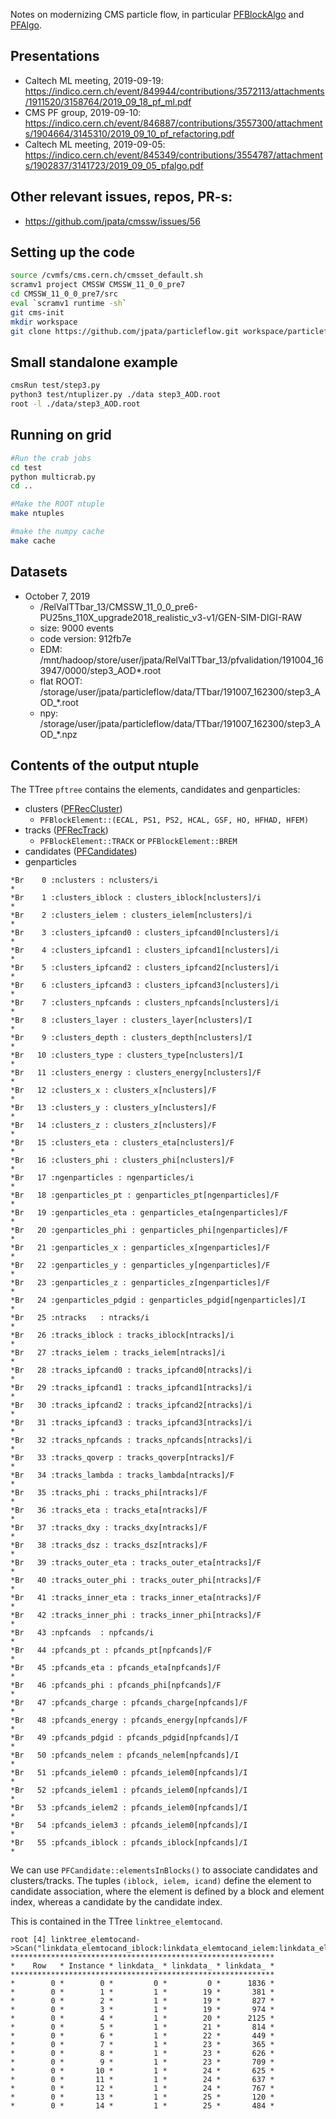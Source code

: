 Notes on modernizing CMS particle flow, in particular [PFBlockAlgo](https://github.com/cms-sw/cmssw/blob/master/RecoParticleFlow/PFProducer/src/PFBlockAlgo.cc) and [PFAlgo](https://github.com/cms-sw/cmssw/blob/master/RecoParticleFlow/PFProducer/src/PFAlgo.cc).

## Presentations

- Caltech ML meeting, 2019-09-19: https://indico.cern.ch/event/849944/contributions/3572113/attachments/1911520/3158764/2019_09_18_pf_ml.pdf
- CMS PF group, 2019-09-10: https://indico.cern.ch/event/846887/contributions/3557300/attachments/1904664/3145310/2019_09_10_pf_refactoring.pdf
- Caltech ML meeting, 2019-09-05: https://indico.cern.ch/event/845349/contributions/3554787/attachments/1902837/3141723/2019_09_05_pfalgo.pdf

## Other relevant issues, repos, PR-s:

- https://github.com/jpata/cmssw/issues/56

## Setting up the code
```bash
source /cvmfs/cms.cern.ch/cmsset_default.sh
scramv1 project CMSSW CMSSW_11_0_0_pre7
cd CMSSW_11_0_0_pre7/src
eval `scramv1 runtime -sh`
git cms-init
mkdir workspace
git clone https://github.com/jpata/particleflow.git workspace/particleflow 

```

## Small standalone example
```bash
cmsRun test/step3.py
python3 test/ntuplizer.py ./data step3_AOD.root
root -l ./data/step3_AOD.root
```

## Running on grid
```bash
#Run the crab jobs
cd test
python multicrab.py
cd ..

#Make the ROOT ntuple
make ntuples

#make the numpy cache
make cache
```

## Datasets

- October 7, 2019
  - /RelValTTbar_13/CMSSW_11_0_0_pre6-PU25ns_110X_upgrade2018_realistic_v3-v1/GEN-SIM-DIGI-RAW
  - size: 9000 events
  - code version: 912fb7e 
  - EDM: /mnt/hadoop/store/user/jpata/RelValTTbar_13/pfvalidation/191004_163947/0000/step3_AOD*.root
  - flat ROOT: /storage/user/jpata/particleflow/data/TTbar/191007_162300/step3_AOD_*.root
  - npy: /storage/user/jpata/particleflow/data/TTbar/191007_162300/step3_AOD_*.npz 

## Contents of the output ntuple

The TTree `pftree` contains the elements, candidates and genparticles:
- clusters ([PFRecCluster](https://github.com/cms-sw/cmssw/blob/master/DataFormats/ParticleFlowReco/interface/PFCluster.h))
  - `PFBlockElement::(ECAL, PS1, PS2, HCAL, GSF, HO, HFHAD, HFEM)`           
- tracks ([PFRecTrack](https://github.com/cms-sw/cmssw/blob/master/DataFormats/ParticleFlowReco/interface/PFRecTrack.h))
  - `PFBlockElement::TRACK` or `PFBlockElement::BREM`
- candidates ([PFCandidates](https://github.com/cms-sw/cmssw/blob/master/DataFormats/ParticleFlowCandidate/interface/PFCandidate.h))
- genparticles

```
*Br    0 :nclusters : nclusters/i                                            *
*Br    1 :clusters_iblock : clusters_iblock[nclusters]/i                     *
*Br    2 :clusters_ielem : clusters_ielem[nclusters]/i                       *
*Br    3 :clusters_ipfcand0 : clusters_ipfcand0[nclusters]/i                 *
*Br    4 :clusters_ipfcand1 : clusters_ipfcand1[nclusters]/i                 *
*Br    5 :clusters_ipfcand2 : clusters_ipfcand2[nclusters]/i                 *
*Br    6 :clusters_ipfcand3 : clusters_ipfcand3[nclusters]/i                 *
*Br    7 :clusters_npfcands : clusters_npfcands[nclusters]/i                 *
*Br    8 :clusters_layer : clusters_layer[nclusters]/I                       *
*Br    9 :clusters_depth : clusters_depth[nclusters]/I                       *
*Br   10 :clusters_type : clusters_type[nclusters]/I                         *
*Br   11 :clusters_energy : clusters_energy[nclusters]/F                     *
*Br   12 :clusters_x : clusters_x[nclusters]/F                               *
*Br   13 :clusters_y : clusters_y[nclusters]/F                               *
*Br   14 :clusters_z : clusters_z[nclusters]/F                               *
*Br   15 :clusters_eta : clusters_eta[nclusters]/F                           *
*Br   16 :clusters_phi : clusters_phi[nclusters]/F                           *
*Br   17 :ngenparticles : ngenparticles/i                                    *
*Br   18 :genparticles_pt : genparticles_pt[ngenparticles]/F                 *
*Br   19 :genparticles_eta : genparticles_eta[ngenparticles]/F               *
*Br   20 :genparticles_phi : genparticles_phi[ngenparticles]/F               *
*Br   21 :genparticles_x : genparticles_x[ngenparticles]/F                   *
*Br   22 :genparticles_y : genparticles_y[ngenparticles]/F                   *
*Br   23 :genparticles_z : genparticles_z[ngenparticles]/F                   *
*Br   24 :genparticles_pdgid : genparticles_pdgid[ngenparticles]/I           *
*Br   25 :ntracks   : ntracks/i                                              *
*Br   26 :tracks_iblock : tracks_iblock[ntracks]/i                           *
*Br   27 :tracks_ielem : tracks_ielem[ntracks]/i                             *
*Br   28 :tracks_ipfcand0 : tracks_ipfcand0[ntracks]/i                       *
*Br   29 :tracks_ipfcand1 : tracks_ipfcand1[ntracks]/i                       *
*Br   30 :tracks_ipfcand2 : tracks_ipfcand2[ntracks]/i                       *
*Br   31 :tracks_ipfcand3 : tracks_ipfcand3[ntracks]/i                       *
*Br   32 :tracks_npfcands : tracks_npfcands[ntracks]/i                       *
*Br   33 :tracks_qoverp : tracks_qoverp[ntracks]/F                           *
*Br   34 :tracks_lambda : tracks_lambda[ntracks]/F                           *
*Br   35 :tracks_phi : tracks_phi[ntracks]/F                                 *
*Br   36 :tracks_eta : tracks_eta[ntracks]/F                                 *
*Br   37 :tracks_dxy : tracks_dxy[ntracks]/F                                 *
*Br   38 :tracks_dsz : tracks_dsz[ntracks]/F                                 *
*Br   39 :tracks_outer_eta : tracks_outer_eta[ntracks]/F                     *
*Br   40 :tracks_outer_phi : tracks_outer_phi[ntracks]/F                     *
*Br   41 :tracks_inner_eta : tracks_inner_eta[ntracks]/F                     *
*Br   42 :tracks_inner_phi : tracks_inner_phi[ntracks]/F                     *
*Br   43 :npfcands  : npfcands/i                                             *
*Br   44 :pfcands_pt : pfcands_pt[npfcands]/F                                *
*Br   45 :pfcands_eta : pfcands_eta[npfcands]/F                              *
*Br   46 :pfcands_phi : pfcands_phi[npfcands]/F                              *
*Br   47 :pfcands_charge : pfcands_charge[npfcands]/F                        *
*Br   48 :pfcands_energy : pfcands_energy[npfcands]/F                        *
*Br   49 :pfcands_pdgid : pfcands_pdgid[npfcands]/I                          *
*Br   50 :pfcands_nelem : pfcands_nelem[npfcands]/I                          *
*Br   51 :pfcands_ielem0 : pfcands_ielem0[npfcands]/I                        *
*Br   52 :pfcands_ielem1 : pfcands_ielem0[npfcands]/I                        *
*Br   53 :pfcands_ielem2 : pfcands_ielem0[npfcands]/I                        *
*Br   54 :pfcands_ielem3 : pfcands_ielem0[npfcands]/I                        *
*Br   55 :pfcands_iblock : pfcands_iblock[npfcands]/I                        *
```

We can use `PFCandidate::elementsInBlocks()` to associate candidates and clusters/tracks. The tuples `(iblock, ielem, icand)` define the element to candidate association, where the element is defined by a block and element index, whereas a candidate by the candidate index. 

This is contained in the TTree `linktree_elemtocand`.
```
root [4] linktree_elemtocand->Scan("linkdata_elemtocand_iblock:linkdata_elemtocand_ielem:linkdata_elemtocand_icand")
***********************************************************
*    Row   * Instance * linkdata_ * linkdata_ * linkdata_ *
***********************************************************
*        0 *        0 *         0 *         0 *      1836 *
*        0 *        1 *         1 *        19 *       381 *
*        0 *        2 *         1 *        19 *       827 *
*        0 *        3 *         1 *        19 *       974 *
*        0 *        4 *         1 *        20 *      2125 *
*        0 *        5 *         1 *        21 *       814 *
*        0 *        6 *         1 *        22 *       449 *
*        0 *        7 *         1 *        23 *       365 *
*        0 *        8 *         1 *        23 *       626 *
*        0 *        9 *         1 *        23 *       709 *
*        0 *       10 *         1 *        24 *       625 *
*        0 *       11 *         1 *        24 *       637 *
*        0 *       12 *         1 *        24 *       767 *
*        0 *       13 *         1 *        25 *       120 *
*        0 *       14 *         1 *        25 *       484 *
```
